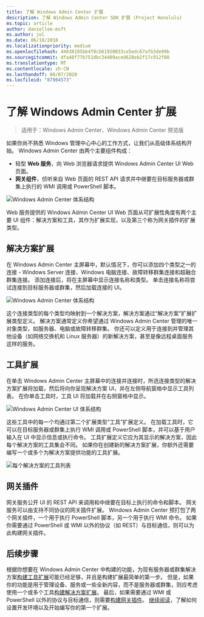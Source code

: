 ```yaml
---
title: 了解 Windows Admin Center 扩展
description: 了解 Windows Admin Center SDK 扩展 (Project Honolulu)
ms.topic: article
author: daniellee-msft
ms.author: jol
ms.date: 06/18/2018
ms.localizationpriority: medium
ms.openlocfilehash: 44038185bb4f9cb61920033ce5edc67afb3de99b
ms.sourcegitcommit: dfa48f77b751dbc34409aced628eb2f17c912f08
ms.translationtype: MT
ms.contentlocale: zh-CN
ms.lasthandoff: 08/07/2020
ms.locfileid: "87964573"
---
```

# <a name="understanding-windows-admin-center-extensions"></a>了解 Windows Admin Center 扩展

>适用于：Windows Admin Center、Windows Admin Center 预览版

如果你尚不熟悉 Windows 管理中心中心的工作方式，让我们从高级体系结构开始。 Windows Admin Center 由两个主要组件构成：

- 轻型 **Web 服务**，向 Web 浏览器请求提供 Windows Admin Center UI Web 页面。
- **网关组件**，侦听来自 Web 页面的 REST API 请求并中继要在目标服务器或群集上执行的 WMI 调用或 PowerShell 脚本。

![Windows Admin Center 体系结构](../media/understand-extensions/wac-architecture-500px.png)

Web 服务提供的 Windows Admin Center UI Web 页面从可扩展性角度有两个主要 UI 组件：解决方案和工具，其作为扩展实现，以及第三个称为网关插件的扩展类型。

## <a name="solution-extensions"></a>解决方案扩展

在 Windows Admin Center 主屏幕中，默认情况下，你可以添加四个类型之一的连接 - Windows Server 连接、Windows 电脑连接、故障转移群集连接和超融合群集连接。 添加连接后，将在主屏幕中显示连接名称和类型。 单击连接名称将尝试连接到目标服务器或群集，然后加载连接的 UI。

![Windows Admin Center 体系结构](../media/understand-extensions/solutions-ui.png)

这个连接类型的每个类型均映射到一个解决方案，解决方案通过“解决方案”扩展扩展类型定义。 解决方案通常定义你希望通过 Windows Admin Center 管理的唯一对象类型，如服务器、电脑或故障转移群集。 你还可以定义用于连接到并管理其他设备（如网络交换机和 Linux 服务器）的新解决方案，甚至是像远程桌面服务这样的服务。

## <a name="tool-extensions"></a>工具扩展

在单击 Windows Admin Center 主屏幕中的连接并连接时，所选连接类型的解决方案扩展将加载，然后将向你呈现解决方案 UI，并在左侧导航窗格中显示工具列表。 在你单击工具时，工具 UI 将加载并在右侧窗格中显示。

![Windows Admin Center UI 体系结构](../media/understand-extensions/ui-architecture.png)

这些工具中的每一个均通过第二个扩展类型“工具”扩展定义。 在加载工具时，它可以在目标服务器或群集上执行 WMI 调用或 PowerShell 脚本，并可以基于用户输入在 UI 中显示信息或执行命令。 工具扩展定义它应为其显示的解决方案，因此每个解决方案的工具集会不同。 如果你在创建新的解决方案扩展，你额外还需要编写一个或多个为解决方案提供功能的工具扩展。

![每个解决方案的工具列表](../media/understand-extensions/tools-for-solutions.png)

## <a name="gateway-plugins"></a>网关插件

网关服务公开 UI 的 REST API 来调用和中继要在目标上执行的命令和脚本。 网关服务可以由支持不同协议的网关插件扩展。 Windows Admin Center 预打包了两个网关插件，一个用于执行 PowerShell 脚本，另一个用于执行 WMI 命令。 如果你需要通过 PowerShell 或 WMI 以外的协议（如 REST）与目标通信，则可以为此构建网关插件。

## <a name="next-steps"></a>后续步骤

根据你想要在 Windows Admin Center 中构建的功能，为现有服务器或群集解决方案[构建工具扩展](develop-tool.md)可能已经足够，并且是构建扩展最简单的第一步。 但是，如果你的功能是用于管理设备、服务或一些全新内容，而不是服务器或群集，则应考虑使用一个或多个工具[构建解决方案扩展](develop-solution.md)。 最后，如果需要通过 WMI 或 PowerShell 以外的协议与目标通信，则需要[构建网关插件](develop-gateway-plugin.md)。 [继续阅读](developing-extensions.md)，了解如何设置开发环境以及开始编写你的第一个扩展。
